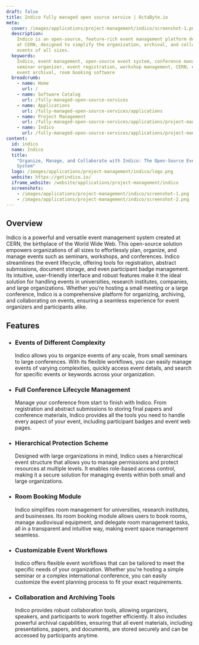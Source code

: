 ```yaml
---
draft: false
title: Indico fully managed open source service | OctaByte.io
meta:
  cover: /images/applications/project-management/indico/screenshot-1.png
  description:
    Indico is an open-source, feature-rich event management platform developed
    at CERN, designed to simplify the organization, archival, and collaboration of
    events of all sizes.
  keywords:
    Indico, event management, open-source event system, conference management,
    seminar organizer, event registration, workshop management, CERN, event collaboration,
    event archival, room booking software
  breadcrumb:
    - name: Home
      url: /
    - name: Software Catalog
      url: /fully-managed-open-source-services
    - name: Applications
      url: /fully-managed-open-source-services/applications
    - name: Project Management
      url: /fully-managed-open-source-services/applications/project-management
    - name: Indico
      url: /fully-managed-open-source-services/applications/project-management/indico
content:
  id: indico
  name: Indico
  title:
    "Organize, Manage, and Collaborate with Indico: The Open-Source Event Management
    System"
  logo: /images/applications/project-management/indico/logo.png
  website: https://getindico.io/
  iframe_website: /website/applications/project-management/indico
  screenshots:
    - /images/applications/project-management/indico/screenshot-1.png
    - /images/applications/project-management/indico/screenshot-2.png
---
```


## Overview

Indico is a powerful and versatile event management system created at CERN, the birthplace of the World Wide Web. This open-source solution empowers organizations of all sizes to effortlessly plan, organize, and manage events such as seminars, workshops, and conferences. Indico streamlines the event lifecycle, offering tools for registration, abstract submissions, document storage, and even participant badge management. Its intuitive, user-friendly interface and robust features make it the ideal solution for handling events in universities, research institutes, companies, and large organizations. Whether you’re hosting a small meeting or a large conference, Indico is a comprehensive platform for organizing, archiving, and collaborating on events, ensuring a seamless experience for event organizers and participants alike.

## Features

- ### Events of Different Complexity

  Indico allows you to organize events of any scale, from small seminars to large conferences. With its flexible workflows, you can easily manage events of varying complexities, quickly access event details, and search for specific events or keywords across your organization.

- ### Full Conference Lifecycle Management

  Manage your conference from start to finish with Indico. From registration and abstract submissions to storing final papers and conference materials, Indico provides all the tools you need to handle every aspect of your event, including participant badges and event web pages.

- ### Hierarchical Protection Scheme

  Designed with large organizations in mind, Indico uses a hierarchical event structure that allows you to manage permissions and protect resources at multiple levels. It enables role-based access control, making it a secure solution for managing events within both small and large organizations.

- ### Room Booking Module

  Indico simplifies room management for universities, research institutes, and businesses. Its room booking module allows users to book rooms, manage audiovisual equipment, and delegate room management tasks, all in a transparent and intuitive way, making event space management seamless.

- ### Customizable Event Workflows

  Indico offers flexible event workflows that can be tailored to meet the specific needs of your organization. Whether you're hosting a simple seminar or a complex international conference, you can easily customize the event planning process to fit your exact requirements.

- ### Collaboration and Archiving Tools

  Indico provides robust collaboration tools, allowing organizers, speakers, and participants to work together efficiently. It also includes powerful archival capabilities, ensuring that all event materials, including presentations, papers, and documents, are stored securely and can be accessed by participants anytime.
